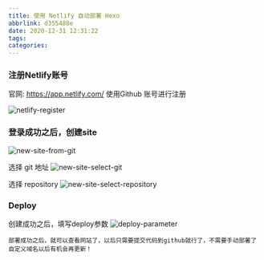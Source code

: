 ```yaml
---
title: 使用 Netlify 自动部署 Hexo
abbrlink: d355488e
date: 2020-12-31 12:31:22
tags:
categories:
---
```



### 注册Netlify账号
官网: https://app.netlify.com/
使用Github 账号进行注册

<!-- more -->
![netlify-register](netlify-register.PNG)

### 登录成功之后，创建site
![new-site-from-git](new-site-from-git.PNG)

选择 git 地址
![new-site-select-git](new-site-select-git.PNG)

选择 repository
![new-site-select-repository](new-site-select-repository.PNG)

### Deploy
创建成功之后，填写deploy参数
![deploy-parameter](deploy-parameter.PNG)

`部署成功之后，就可以查看网站了，以后只需要提交代码到github就行了，不需要手动部署了`
`自定义域名以后有机会再更新！`